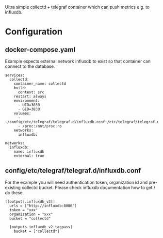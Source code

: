 Ultra simple collectd + telegraf container which can push metrics e.g. to influxdb.

# Configuration 

## docker-compose.yaml

Example expects external network influxdb to exist so that container can connect to the database. 

```
services:
  collectd:
    container_name: collectd
    build:
      context: src
    restart: always
    environment:
      - UID=3830
      - GID=3830
    volumes:
      - ./config/etc/telegraf/telegraf.d/influxdb.conf:/etc/telegraf/telegraf.d/influxdb.conf
      - /proc:/mnt/proc:ro
    networks:
      influxdb:

networks:
  influxdb:
    name: influxdb
    external: true
```

## config/etc/telegraf/telegraf.d/influxdb.conf

For the example you will need authentication token, organization id and pre-existing collectd bucket. Please check influxdb documentation how to get / do these.

```
[[outputs.influxdb_v2]]
  urls = ["http://influxdb:8086"]
  token = "xxx"
  organization = "xxx"
  bucket = "collectd"

  [outputs.influxdb_v2.tagpass]
    bucket = ["collectd"]
```
